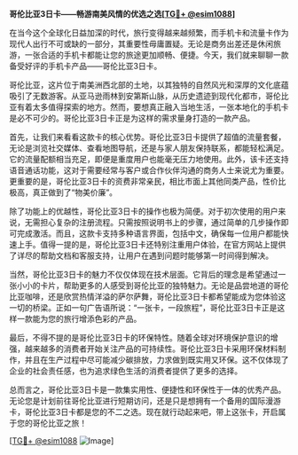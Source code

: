 **哥伦比亚3日卡——畅游南美风情的优选之选[[TG💪+ @esim1088](https://t.me/s/esim1088)]**

在当今这个全球化日益加深的时代，旅行变得越来越频繁，而手机卡和流量卡作为现代人出行不可或缺的一部分，其重要性毋庸置疑。无论是商务出差还是休闲旅游，一张合适的手机卡都能让您的旅途更加顺畅、便捷。今天，我们就来聊聊一款备受好评的手机卡产品——哥伦比亚3日卡。

哥伦比亚，这片位于南美洲西北部的土地，以其独特的自然风光和深厚的文化底蕴吸引了无数游客。从亚马逊雨林到安第斯山脉，从历史遗迹到现代化都市，哥伦比亚有着太多值得探索的地方。然而，要想真正融入当地生活，一张本地化的手机卡是必不可少的。哥伦比亚3日卡正是为这样的需求量身打造的一款产品。

首先，让我们来看看这款卡的核心优势。哥伦比亚3日卡提供了超值的流量套餐，无论是浏览社交媒体、查看地图导航，还是与家人朋友保持联系，都能轻松满足。它的流量配额相当充足，即便是重度用户也能毫无压力地使用。此外，该卡还支持语音通话功能，这对于需要经常与客户或合作伙伴沟通的商务人士来说尤为重要。更重要的是，哥伦比亚3日卡的资费非常亲民，相比市面上其他同类产品，性价比极高，真正做到了“物美价廉”。

除了功能上的优越性，哥伦比亚3日卡的操作也极为简便。对于初次使用的用户来说，无需担心复杂的注册流程。只需按照说明书上的步骤，通过简单的几步操作即可完成激活。而且，这款卡支持多种语言界面，包括中文，确保每一位用户都能快速上手。值得一提的是，哥伦比亚3日卡还特别注重用户体验，在官方网站上提供了详尽的帮助文档和客服支持，让用户在遇到问题时能够第一时间得到解决。

当然，哥伦比亚3日卡的魅力不仅仅体现在技术层面。它背后的理念是希望通过一张小小的卡片，帮助更多的人感受到哥伦比亚的独特魅力。无论是品尝地道的哥伦比亚咖啡，还是欣赏热情洋溢的萨尔萨舞，哥伦比亚3日卡都希望能成为您体验这一切的桥梁。正如一句广告语所说：“一张卡，一段旅程”，哥伦比亚3日卡正是这样一款能为您的旅行增添色彩的产品。

最后，不得不提的是哥伦比亚3日卡的环保特性。随着全球对环境保护意识的增强，越来越多的消费者开始关注产品的可持续性。哥伦比亚3日卡采用环保材料制作，并且在生产过程中尽可能减少碳排放，力求做到既实用又环保。这不仅体现了企业的社会责任感，也为追求绿色生活的消费者提供了更多的选择。

总而言之，哥伦比亚3日卡是一款集实用性、便捷性和环保性于一体的优秀产品。无论您是计划前往哥伦比亚进行短期访问，还是只是想拥有一个备用的国际漫游卡，哥伦比亚3日卡都是您的不二之选。现在就行动起来吧，带上这张卡，开启属于您的哥伦比亚之旅！

[[TG💪+ @esim1088](https://t.me/s/esim1088) ![Image](https://i.postimg.cc/4NQfJmqS/Snipaste-2025-05-13-00-14-12.png)]